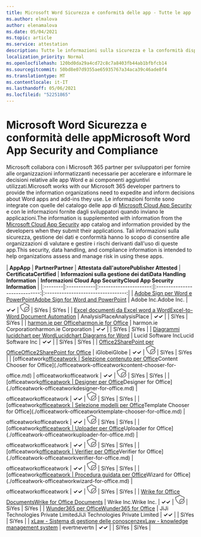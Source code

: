 ```yaml
---
title: Microsoft Word Sicurezza e conformità delle app - Tutte le app
ms.author: elmalova
author: elenamalova
ms.date: 05/04/2021
ms.topic: article
ms.service: attestation
description: Tutte le informazioni sulla sicurezza e la conformità disponibili per tutte Microsoft Word app.
localization_priority: Normal
ms.openlocfilehash: 120bd0da29a4cd72c8c7a8403fb44ab1bfbfcb14
ms.sourcegitcommit: 50bd8e07d9355ae65935767a34aca39c46ade8f4
ms.translationtype: MT
ms.contentlocale: it-IT
ms.lasthandoff: 05/06/2021
ms.locfileid: "52251865"
---
```

# <a name="microsoft-word-app-security-and-compliance"></a><span data-ttu-id="656c2-103">Microsoft Word Sicurezza e conformità delle app</span><span class="sxs-lookup"><span data-stu-id="656c2-103">Microsoft Word App Security and Compliance</span></span>

<span data-ttu-id="656c2-104">Microsoft collabora con i Microsoft 365 partner per sviluppatori per fornire alle organizzazioni informatizzanti necessarie per accelerare e informare le decisioni relative alle app Word e ai componenti aggiuntivi utilizzati.</span><span class="sxs-lookup"><span data-stu-id="656c2-104">Microsoft works with our Microsoft 365 developer partners to provide the information organizations need to expedite and inform decisions about Word apps and add-ins they use.</span></span> <span data-ttu-id="656c2-105">Le informazioni fornite sono integrate con quelle del catalogo delle app di [Microsoft Cloud App Security](https://www.microsoft.com/en-us/enterprise-mobility-security/cloud-app-security) e con le informazioni fornite dagli sviluppatori quando inviano le applicazioni.</span><span class="sxs-lookup"><span data-stu-id="656c2-105">The information is supplemented with information from the [Microsoft Cloud App Security](https://www.microsoft.com/en-us/enterprise-mobility-security/cloud-app-security) app catalog and information provided by the developers when they submit their applications.</span></span> <span data-ttu-id="656c2-106">Tali informazioni sulla sicurezza, gestione dei dati e conformità hanno lo scopo di consentire alle organizzazioni di valutare e gestire i rischi derivanti dall'uso di queste app.</span><span class="sxs-lookup"><span data-stu-id="656c2-106">This security, data handling, and compliance information is intended to help organizations assess and manage risk in using these apps.</span></span>

| <span data-ttu-id="656c2-107">**App**</span><span class="sxs-lookup"><span data-stu-id="656c2-107">**App**</span></span> | <span data-ttu-id="656c2-108">**Partner**</span><span class="sxs-lookup"><span data-stu-id="656c2-108">**Partner**</span></span> | <span data-ttu-id="656c2-109">**Attestata dall'autore**</span><span class="sxs-lookup"><span data-stu-id="656c2-109">**Publisher Attested**</span></span> | <span data-ttu-id="656c2-110">**Certificata**</span><span class="sxs-lookup"><span data-stu-id="656c2-110">**Certified**</span></span> | <span data-ttu-id="656c2-111">**Informazioni sulla gestione dei dati**</span><span class="sxs-lookup"><span data-stu-id="656c2-111">**Data Handling Information**</span></span> | <span data-ttu-id="656c2-112">**Informazioni Cloud App Security**</span><span class="sxs-lookup"><span data-stu-id="656c2-112">**Cloud App Security Information**</span></span> |
|:--------|:------------|:----------------------:|:-----------------------------:|:----------------------------------:|
| [<span data-ttu-id="656c2-113">Adobe Sign per Word e PowerPoint</span><span class="sxs-lookup"><span data-stu-id="656c2-113">Adobe Sign for Word and PowerPoint</span></span>](./adobe-inc-sign-for-word-and-powerpoint.md) | <span data-ttu-id="656c2-114">Adobe Inc.</span><span class="sxs-lookup"><span data-stu-id="656c2-114">Adobe Inc.</span></span> | <span data-ttu-id="656c2-115">**✓**</span><span class="sxs-lookup"><span data-stu-id="656c2-115">**✓**</span></span> | <img alt="Certified application badge" src="../media/certified-badge.png" height="25" width="25" /> | <span data-ttu-id="656c2-116">Sì</span><span class="sxs-lookup"><span data-stu-id="656c2-116">Yes</span></span> | <span data-ttu-id="656c2-117">Sì</span><span class="sxs-lookup"><span data-stu-id="656c2-117">Yes</span></span> |
| [<span data-ttu-id="656c2-118">Excel documenti da Excel word a Word</span><span class="sxs-lookup"><span data-stu-id="656c2-118">Excel-to-Word Document Automation</span></span>](./analysisplace-excel-to-word-document-automation.md) | <span data-ttu-id="656c2-119">AnalysisPlace</span><span class="sxs-lookup"><span data-stu-id="656c2-119">AnalysisPlace</span></span> | <span data-ttu-id="656c2-120">**✓**</span><span class="sxs-lookup"><span data-stu-id="656c2-120">**✓**</span></span> |  | <span data-ttu-id="656c2-121">Sì</span><span class="sxs-lookup"><span data-stu-id="656c2-121">Yes</span></span> | <span data-ttu-id="656c2-122">Sì</span><span class="sxs-lookup"><span data-stu-id="656c2-122">Yes</span></span> |
| [<span data-ttu-id="656c2-123">harmon.ie per Office</span><span class="sxs-lookup"><span data-stu-id="656c2-123">harmon.ie for Office</span></span>](./harmonie-corporation-for-office.md) | <span data-ttu-id="656c2-124">harmon.ie Corporation</span><span class="sxs-lookup"><span data-stu-id="656c2-124">harmon.ie Corporation</span></span> | <span data-ttu-id="656c2-125">**✓**</span><span class="sxs-lookup"><span data-stu-id="656c2-125">**✓**</span></span> |  | <span data-ttu-id="656c2-126">Sì</span><span class="sxs-lookup"><span data-stu-id="656c2-126">Yes</span></span> | <span data-ttu-id="656c2-127">Sì</span><span class="sxs-lookup"><span data-stu-id="656c2-127">Yes</span></span> |
| [<span data-ttu-id="656c2-128">Diagrammi lucidchart per Word</span><span class="sxs-lookup"><span data-stu-id="656c2-128">Lucidchart Diagrams for Word</span></span>](./lucid-software-inc-lucidchart-diagrams-for-word.md) | <span data-ttu-id="656c2-129">Lucid Software Inc</span><span class="sxs-lookup"><span data-stu-id="656c2-129">Lucid Software Inc</span></span> | <span data-ttu-id="656c2-130">**✓**</span><span class="sxs-lookup"><span data-stu-id="656c2-130">**✓**</span></span> |  | <span data-ttu-id="656c2-131">Sì</span><span class="sxs-lookup"><span data-stu-id="656c2-131">Yes</span></span> | <span data-ttu-id="656c2-132">Sì</span><span class="sxs-lookup"><span data-stu-id="656c2-132">Yes</span></span> |
| [<span data-ttu-id="656c2-133">Office2SharePoint per Office</span><span class="sxs-lookup"><span data-stu-id="656c2-133">Office2SharePoint for Office</span></span>](./iglobe-office2sharepoint-for-office.md) | <span data-ttu-id="656c2-134">iGlobe</span><span class="sxs-lookup"><span data-stu-id="656c2-134">iGlobe</span></span> | <span data-ttu-id="656c2-135">**✓**</span><span class="sxs-lookup"><span data-stu-id="656c2-135">**✓**</span></span> | <img alt="Certified application badge" src="../media/certified-badge.png" height="25" width="25" /> | <span data-ttu-id="656c2-136">Sì</span><span class="sxs-lookup"><span data-stu-id="656c2-136">Yes</span></span> | <span data-ttu-id="656c2-137">Sì</span><span class="sxs-lookup"><span data-stu-id="656c2-137">Yes</span></span> |
| <span data-ttu-id="656c2-138">[officeatwork</span><span class="sxs-lookup"><span data-stu-id="656c2-138">[officeatwork</span></span> | <span data-ttu-id="656c2-139">Selezione contenuto per Office](./officeatwork-officeatworkcontent-chooser-for-office.md)</span><span class="sxs-lookup"><span data-stu-id="656c2-139">Content Chooser for Office](./officeatwork-officeatworkcontent-chooser-for-office.md)</span></span> | <span data-ttu-id="656c2-140">officeatwork</span><span class="sxs-lookup"><span data-stu-id="656c2-140">officeatwork</span></span> | <span data-ttu-id="656c2-141">**✓**</span><span class="sxs-lookup"><span data-stu-id="656c2-141">**✓**</span></span> | <img alt="Certified application badge" src="../media/certified-badge.png" height="25" width="25" /> | <span data-ttu-id="656c2-142">Sì</span><span class="sxs-lookup"><span data-stu-id="656c2-142">Yes</span></span> | <span data-ttu-id="656c2-143">Sì</span><span class="sxs-lookup"><span data-stu-id="656c2-143">Yes</span></span> |
| <span data-ttu-id="656c2-144">[officeatwork</span><span class="sxs-lookup"><span data-stu-id="656c2-144">[officeatwork</span></span> | <span data-ttu-id="656c2-145">Designer per Office](./officeatwork-officeatworkdesigner-for-office.md)</span><span class="sxs-lookup"><span data-stu-id="656c2-145">Designer for Office](./officeatwork-officeatworkdesigner-for-office.md)</span></span> | <span data-ttu-id="656c2-146">officeatwork</span><span class="sxs-lookup"><span data-stu-id="656c2-146">officeatwork</span></span> | <span data-ttu-id="656c2-147">**✓**</span><span class="sxs-lookup"><span data-stu-id="656c2-147">**✓**</span></span> | <img alt="Certified application badge" src="../media/certified-badge.png" height="25" width="25" /> | <span data-ttu-id="656c2-148">Sì</span><span class="sxs-lookup"><span data-stu-id="656c2-148">Yes</span></span> | <span data-ttu-id="656c2-149">Sì</span><span class="sxs-lookup"><span data-stu-id="656c2-149">Yes</span></span> |
| <span data-ttu-id="656c2-150">[officeatwork</span><span class="sxs-lookup"><span data-stu-id="656c2-150">[officeatwork</span></span> | <span data-ttu-id="656c2-151">Selezione modelli per Office](./officeatwork-officeatworktemplate-chooser-for-office.md)</span><span class="sxs-lookup"><span data-stu-id="656c2-151">Template Chooser for Office](./officeatwork-officeatworktemplate-chooser-for-office.md)</span></span> | <span data-ttu-id="656c2-152">officeatwork</span><span class="sxs-lookup"><span data-stu-id="656c2-152">officeatwork</span></span> | <span data-ttu-id="656c2-153">**✓**</span><span class="sxs-lookup"><span data-stu-id="656c2-153">**✓**</span></span> | <img alt="Certified application badge" src="../media/certified-badge.png" height="25" width="25" /> | <span data-ttu-id="656c2-154">Sì</span><span class="sxs-lookup"><span data-stu-id="656c2-154">Yes</span></span> | <span data-ttu-id="656c2-155">Sì</span><span class="sxs-lookup"><span data-stu-id="656c2-155">Yes</span></span> |
| <span data-ttu-id="656c2-156">[officeatwork</span><span class="sxs-lookup"><span data-stu-id="656c2-156">[officeatwork</span></span> | <span data-ttu-id="656c2-157">Uploader per Office](./officeatwork-officeatworkuploader-for-office.md)</span><span class="sxs-lookup"><span data-stu-id="656c2-157">Uploader for Office](./officeatwork-officeatworkuploader-for-office.md)</span></span> | <span data-ttu-id="656c2-158">officeatwork</span><span class="sxs-lookup"><span data-stu-id="656c2-158">officeatwork</span></span> | <span data-ttu-id="656c2-159">**✓**</span><span class="sxs-lookup"><span data-stu-id="656c2-159">**✓**</span></span> | <img alt="Certified application badge" src="../media/certified-badge.png" height="25" width="25" /> | <span data-ttu-id="656c2-160">Sì</span><span class="sxs-lookup"><span data-stu-id="656c2-160">Yes</span></span> | <span data-ttu-id="656c2-161">Sì</span><span class="sxs-lookup"><span data-stu-id="656c2-161">Yes</span></span> |
| <span data-ttu-id="656c2-162">[officeatwork</span><span class="sxs-lookup"><span data-stu-id="656c2-162">[officeatwork</span></span> | <span data-ttu-id="656c2-163">Verifier per Office](./officeatwork-officeatworkverifier-for-office.md)</span><span class="sxs-lookup"><span data-stu-id="656c2-163">Verifier for Office](./officeatwork-officeatworkverifier-for-office.md)</span></span> | <span data-ttu-id="656c2-164">officeatwork</span><span class="sxs-lookup"><span data-stu-id="656c2-164">officeatwork</span></span> | <span data-ttu-id="656c2-165">**✓**</span><span class="sxs-lookup"><span data-stu-id="656c2-165">**✓**</span></span> | <img alt="Certified application badge" src="../media/certified-badge.png" height="25" width="25" /> | <span data-ttu-id="656c2-166">Sì</span><span class="sxs-lookup"><span data-stu-id="656c2-166">Yes</span></span> | <span data-ttu-id="656c2-167">Sì</span><span class="sxs-lookup"><span data-stu-id="656c2-167">Yes</span></span> |
| <span data-ttu-id="656c2-168">[officeatwork</span><span class="sxs-lookup"><span data-stu-id="656c2-168">[officeatwork</span></span> | <span data-ttu-id="656c2-169">Procedura guidata per Office](./officeatwork-officeatworkwizard-for-office.md)</span><span class="sxs-lookup"><span data-stu-id="656c2-169">Wizard for Office](./officeatwork-officeatworkwizard-for-office.md)</span></span> | <span data-ttu-id="656c2-170">officeatwork</span><span class="sxs-lookup"><span data-stu-id="656c2-170">officeatwork</span></span> | <span data-ttu-id="656c2-171">**✓**</span><span class="sxs-lookup"><span data-stu-id="656c2-171">**✓**</span></span> | <img alt="Certified application badge" src="../media/certified-badge.png" height="25" width="25" /> | <span data-ttu-id="656c2-172">Sì</span><span class="sxs-lookup"><span data-stu-id="656c2-172">Yes</span></span> | <span data-ttu-id="656c2-173">Sì</span><span class="sxs-lookup"><span data-stu-id="656c2-173">Yes</span></span> |
| [<span data-ttu-id="656c2-174">Wrike for Office Documents</span><span class="sxs-lookup"><span data-stu-id="656c2-174">Wrike for Office Documents</span></span>](./wrike-inc-for-office-documents.md) | <span data-ttu-id="656c2-175">Wrike Inc.</span><span class="sxs-lookup"><span data-stu-id="656c2-175">Wrike Inc.</span></span> | <span data-ttu-id="656c2-176">**✓**</span><span class="sxs-lookup"><span data-stu-id="656c2-176">**✓**</span></span> | <img alt="Certified application badge" src="../media/certified-badge.png" height="25" width="25" /> | <span data-ttu-id="656c2-177">Sì</span><span class="sxs-lookup"><span data-stu-id="656c2-177">Yes</span></span> | <span data-ttu-id="656c2-178">Sì</span><span class="sxs-lookup"><span data-stu-id="656c2-178">Yes</span></span> |
| [<span data-ttu-id="656c2-179">Wunder365 per Office</span><span class="sxs-lookup"><span data-stu-id="656c2-179">Wunder365 for Office</span></span>](./jiji-technologies-private-limited-wunder365-for-office.md) | <span data-ttu-id="656c2-180">JiJi Technologies Private Limited</span><span class="sxs-lookup"><span data-stu-id="656c2-180">JiJi Technologies Private Limited</span></span> | <span data-ttu-id="656c2-181">**✓**</span><span class="sxs-lookup"><span data-stu-id="656c2-181">**✓**</span></span> |  | <span data-ttu-id="656c2-182">Sì</span><span class="sxs-lookup"><span data-stu-id="656c2-182">Yes</span></span> | <span data-ttu-id="656c2-183">Sì</span><span class="sxs-lookup"><span data-stu-id="656c2-183">Yes</span></span> |
| [<span data-ttu-id="656c2-184">xLaw - Sistema di gestione delle conoscenze</span><span class="sxs-lookup"><span data-stu-id="656c2-184">xLaw - knowledge management system</span></span>](./evertn-xlaw-knowledge-management-system.md) | <span data-ttu-id="656c2-185">evertn</span><span class="sxs-lookup"><span data-stu-id="656c2-185">evertn</span></span> | <span data-ttu-id="656c2-186">**✓**</span><span class="sxs-lookup"><span data-stu-id="656c2-186">**✓**</span></span> |  | <span data-ttu-id="656c2-187">Sì</span><span class="sxs-lookup"><span data-stu-id="656c2-187">Yes</span></span> | <span data-ttu-id="656c2-188">Sì</span><span class="sxs-lookup"><span data-stu-id="656c2-188">Yes</span></span> |
